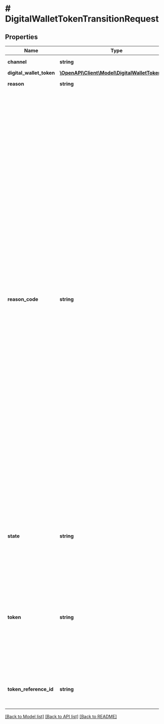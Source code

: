 # # DigitalWalletTokenTransitionRequest

## Properties

Name | Type | Description | Notes
------------ | ------------- | ------------- | -------------
**channel** | **string** | Mechanism by which the transition was initiated. | [optional]
**digital_wallet_token** | [**\OpenAPI\Client\Model\DigitalWalletTokenHash**](DigitalWalletTokenHash.md) |  |
**reason** | **string** | The reason for the transition. | [optional]
**reason_code** | **string** | Standard code describing the reason for the transition.  *NOTE:* This field is required if your program uses v2 of the &#x60;user_card_state_version&#x60;, which is a program-specific configuration value that is managed by Marqeta and cannot be accessed via the API. To learn more about the &#x60;user_card_state_version&#x60; program configuration, contact your Marqeta representative.  * *00:* Object activated for the first time * *01:* Requested by you * *02:* Inactivity over time * *03:* This address cannot accept mail or the addressee is unknown * *04:* Negative account balance * *05:* Account under review * *06:* Suspicious activity was identified * *07:* Activity outside the program parameters was identified * *08:* Confirmed fraud was identified * *09:* Matched with an Office of Foreign Assets Control list * *10:* Card was reported lost * *11:* Card information was cloned * *12:* Account or card information was compromised * *13:* Temporary status change while on hold/leave * *14:* Initiated by Marqeta * *15:* Initiated by issuer * *16:* Card expired * *17:* Failed KYC * *18:* Changed to &#x60;ACTIVE&#x60; because information was properly validated * *19:* Changed to &#x60;ACTIVE&#x60; because account activity was properly validated * *20:* Change occurred prior to the normalization of reason codes * *21:* Initiated by a third party, often a digital wallet provider * *22:* PIN retry limit reached * *23:* Card was reported stolen * *24:* Address issue * *25:* Name issue * *26:* SSN issue * *27:* DOB issue * *28:* Email issue * *29:* Phone issue * *30:* Account/fulfillment mismatch * *31:* Other reason | [optional]
**state** | **string** | Specifies the state to which the digital wallet token will transition.  The original state is &#x60;REQUESTED&#x60;. You cannot modify the state if its current value is either &#x60;REQUEST_DECLINED&#x60; or &#x60;TERMINATED&#x60;. |
**token** | **string** | The unique identifier of the digital wallet token transition (not the identifier of the digital wallet token itself).  If you do not include a value for the &#x60;token&#x60; field, the system will generate one automatically. This value is necessary for use in other API calls, so we recommend that rather than let the system generate one, you use a simple string that is easy to remember. This value cannot be updated. | [optional]
**token_reference_id** | **string** | The unique identifier of the digital wallet token within the card network. The &#x60;token_reference_id&#x60; is unique at the card network level. | [optional]

[[Back to Model list]](../../README.md#models) [[Back to API list]](../../README.md#endpoints) [[Back to README]](../../README.md)
